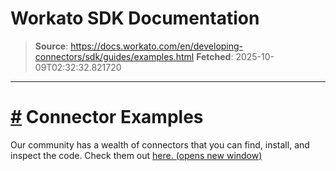 # Workato SDK Documentation

> **Source**: https://docs.workato.com/en/developing-connectors/sdk/guides/examples.html
> **Fetched**: 2025-10-09T02:32:32.821720

---

# [#](<#connector-examples>) Connector Examples

Our community has a wealth of connectors that you can find, install, and inspect the code. Check them out [here. (opens new window)](<https://app.workato.com/browse/connectors>)
